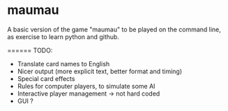 maumau
======

A basic version of the game "maumau" to be played on the command line, as exercise to learn python and github.

======
TODO:
 * Translate card names to English
 * Nicer output (more explicit text, better format and timing)
 * Special card effects
 * Rules for computer players, to simulate some AI
 * Interactive player management -> not hard coded
 * GUI ?
